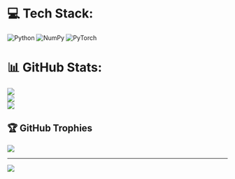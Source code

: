 
# 💻 Tech Stack:
![Python](https://img.shields.io/badge/python-3670A0?style=plastic&logo=python&logoColor=ffdd54) ![NumPy](https://img.shields.io/badge/numpy-%23013243.svg?style=plastic&logo=numpy&logoColor=white) ![PyTorch](https://img.shields.io/badge/PyTorch-%23EE4C2C.svg?style=plastic&logo=PyTorch&logoColor=white)
# 📊 GitHub Stats:
![](https://github-readme-stats.vercel.app/api?username=raiyan248&theme=tokyonight&hide_border=false&include_all_commits=true&count_private=true)<br/>
![](https://nirzak-streak-stats.vercel.app/?user=raiyan248&theme=tokyonight&hide_border=false)<br/>
![](https://github-readme-stats.vercel.app/api/top-langs/?username=raiyan248&theme=tokyonight&hide_border=false&include_all_commits=true&count_private=true&layout=compact)

## 🏆 GitHub Trophies
![](https://github-profile-trophy.vercel.app/?username=raiyan248&theme=radical&no-frame=false&no-bg=true&margin-w=4)

---
[![](https://visitcount.itsvg.in/api?id=raiyan248&icon=0&color=0)](https://visitcount.itsvg.in)

<!-- Proudly created with GPRM ( https://gprm.itsvg.in ) -->
